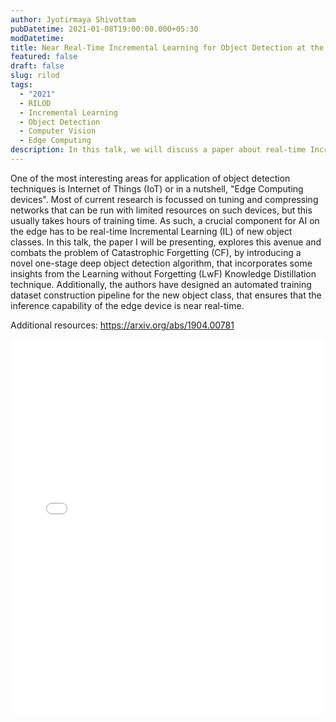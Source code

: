 ```yaml
---
author: Jyotirmaya Shivottam
pubDatetime: 2021-01-08T19:00:00.000+05:30
modDatetime:
title: Near Real-Time Incremental Learning for Object Detection at the Edge
featured: false
draft: false
slug: rilod
tags:
  - "2021"
  - RILOD
  - Incremental Learning
  - Object Detection
  - Computer Vision
  - Edge Computing
description: In this talk, we will discuss a paper about real-time Incremental Learning of new object classes for object detection at the edge.
---
```


One of the most interesting areas for application of object detection techniques is Internet of Things (IoT) or in a nutshell, "Edge Computing devices". Most of current research is focussed on tuning and compressing networks that can be run with limited resources on such devices, but this usually takes hours of training time. As such, a crucial component for AI on the edge has to be real-time Incremental Learning (IL) of new object classes. In this talk, the paper I will be presenting, explores this avenue and combats the problem of Catastrophic Forgetting (CF), by introducing a novel one-stage deep object detection algorithm, that incorporates some insights from the Learning without Forgetting (LwF) Knowledge Distillation technique. Additionally, the authors have designed an automated training dataset construction pipeline for the new object class, that ensures that the inference capability of the edge device is near real-time.

Additional resources:
https://arxiv.org/abs/1904.00781

<embed src="/labtalks/assets/slides/2021-01-08--Jyotirmaya--RILOD.pdf" type="application/pdf" width="100%" height="600px">
